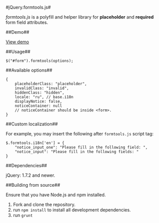 #jQuery.formtools.js#

*formtools.js* is a polyfill and helper library for **placeholder** and **required** form field attributes.

##Demo##

[View demo][1]

##Usage##

    $("#form").formtools(options);

##Available options##

    {	
    	placeholderClass: "placeholder",
    	invalidClass: "invalid",
    	hiddenClass: "hidden",
    	locale: "ru", // base.i18n
    	displayNotice: false,
    	noticeContainer: null
        // noticeContainer should be inside <form>.
    }

##Custom localization##

For example, you may insert the following after `formtools.js` script tag:

	$.formtools.i18n['en'] = {
		"notice_input_one": "Please fill in the following field: ",
		"notice_input": "Please fill in the following fields: "
	}

##Dependencies##

jQuery: 1.7.2 and newer.

##Building from source##

Ensure that you have Node.js and npm installed.

 1. Fork and clone the repository.
 2. run `npm install` to install all development dependencies.
 3. run `grunt`
 
  [1]: http://handmind.github.io/formtools/demo.html
